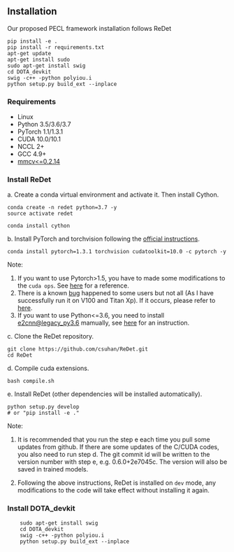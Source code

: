 ## Installation
Our proposed PECL framework installation follows ReDet
```shell
pip install -e .
pip install -r requirements.txt
apt-get update
apt-get install sudo
sudo apt-get install swig
cd DOTA_devkit
swig -c++ -python polyiou.i
python setup.py build_ext --inplace
```

### Requirements

- Linux
- Python 3.5/3.6/3.7
- PyTorch 1.1/1.3.1
- CUDA 10.0/10.1
- NCCL 2+
- GCC 4.9+
- [mmcv<=0.2.14](https://github.com/open-mmlab/mmcv)


### Install ReDet

a. Create a conda virtual environment and activate it. Then install Cython.

```shell
conda create -n redet python=3.7 -y
source activate redet

conda install cython
```

b. Install PyTorch and torchvision following the [official instructions](https://pytorch.org/).

```
conda install pytorch=1.3.1 torchvision cudatoolkit=10.0 -c pytorch -y
```
Note:
1. If you want to use Pytorch>1.5, you have to made some modifications to the `cuda ops`. See [here](https://github.com/csuhan/ReDet/issues/1) for a reference.
2. There is a known [bug](https://github.com/csuhan/ReDet/issues/4) happened to some users but not all (As I have successfully run it on V100 and Titan Xp). If it occurs, please refer to [here](https://github.com/csuhan/ReDet/issues/4).
3. If you want to use Python<=3.6, you need to install [e2cnn@legacy_py3.6](https://github.com/QUVA-Lab/e2cnn/tree/legacy_py3.6) mamually, see [here](https://github.com/csuhan/ReDet/issues/14) for an instruction.

c. Clone the ReDet repository.

```shell
git clone https://github.com/csuhan/ReDet.git
cd ReDet
```

d. Compile cuda extensions.

```shell
bash compile.sh
```

e. Install ReDet (other dependencies will be installed automatically).

```shell
python setup.py develop
# or "pip install -e ."
```

Note:

1. It is recommended that you run the step e each time you pull some updates from github. If there are some updates of the C/CUDA codes, you also need to run step d.
The git commit id will be written to the version number with step e, e.g. 0.6.0+2e7045c. The version will also be saved in trained models.

2. Following the above instructions, ReDet is installed on `dev` mode, any modifications to the code will take effect without installing it again.

### Install DOTA_devkit
```
    sudo apt-get install swig
    cd DOTA_devkit
    swig -c++ -python polyiou.i
    python setup.py build_ext --inplace
```
